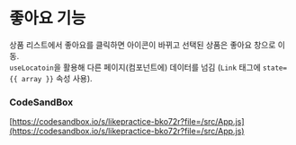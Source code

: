 # 좋아요 기능
상품 리스트에서 좋아요를 클릭하면 아이콘이 바뀌고 선택된 상품은 좋아요 창으로 이동.\
`useLocatoin`을 활용해 다른 페이지(컴포넌트에) 데이터를 넘김 (`Link` 태그에 `state={{ array }}` 속성 사용).


### CodeSandBox
[https://codesandbox.io/s/likepractice-bko72r?file=/src/App.js](https://codesandbox.io/s/likepractice-bko72r?file=/src/App.js)
